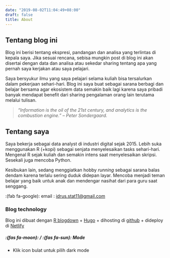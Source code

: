 ```yaml
---
date: "2019-08-02T11:04:49+08:00"
draft: false
title: About
---
```


## Tentang blog ini
Blog ini berisi tentang ekspresi, pandangan dan analisa yang terlintas di kepala saya. Jika sesuai rencana, sebisa mungkin post di blog ini akan disertai dengan data dan analisa atau sekedar sharing tentang apa yang pernah saya kerjakan atau saya pelajari.

Saya bersyukur ilmu yang saya pelajari selama kuliah bisa tersalurkan dalam pekerjaan sehari-hari. Blog ini saya buat  sebagai sarana berbagi dan belajar bersama agar ekosistem data semakin baik lagi karena saya pribadi banyak mendapat benefit dari sharing pengalaman orang lain terutama melalui tulisan.


>  _“Information is the oil of the 21st century, and analytics is the combustion engine.” – Peter Sondergaard._


## Tentang saya
Saya bekerja sebagai data analyst di industri digital sejak 2015. Lebih suka menggunakan R (+kopi) sebagai senjata menyelesaikan tasks sehari-hari. Mengenal R sejak kuliah dan semakin intens saat menyelesaikan skripsi. Sesekali juga mencoba Python.

Kesibukan lain, sedang menggiatkan hobby _running_ sebagai sarana balas dendam karena terlalu sering duduk didepan layar. Mencoba menjadi teman belajar yang baik untuk anak dan mendengar nasihat dari para guru saat senggang.


:(fab fa-google): email : idrus.stat11@gmail.com



### Blog technology
Blog ini dibuat dengan [R blogdown](https://bookdown.org/yihui/blogdown/) + [Hugo](https://gohugo.io/) + dihosting di [github](https://github.com/) + dideploy di [Netlify](https://www.netlify.com)


##### :(fas fa-moon): / :(fas fa-sun): Mode
* Klik icon bulat untuk pilih dark mode

